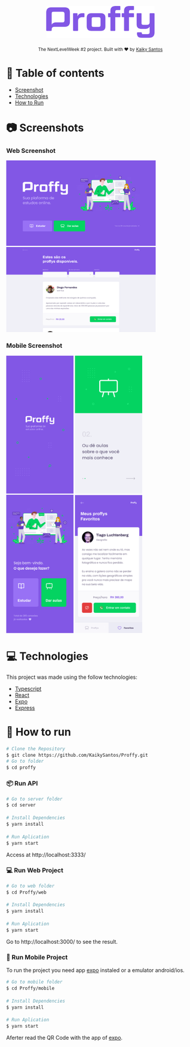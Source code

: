 <p align="center">
   <img src="img-readme/logo.png" width="290"/>
</p>

<div align="center">
  <sub>The NextLevelWeek #2 project. Built with ❤︎ by
    <a href="https://github.com/KaikySantos">Kaiky Santos</a>
  </sub>
</div>

# :pushpin: Table of contents

* [Screenshot](#screenshot) 
* [Technologies](#technologies)
* [How to Run](#run)

<a id="screenshot"></a>

# :camera: Screenshots

### Web Screenshot
<div>
   <img src="./img-readme/web.png" width="400px">
   <img src="./img-readme/web-list.png" width="400px">
</div>

### Mobile Screenshot
<div>
   <img src="./img-readme/mobile-splash.png" width="180">
   <img src="./img-readme/mobile-onboarding.png" width="180">
   <img src="./img-readme/mobile-home.png" width="180">
   <img src="./img-readme/mobile-favoritos.png" width="180">
</div>   

<a id="technologies"></a>

# :computer: Technologies
This project was made using the follow technologies:

* [Typescript](https://www.typescriptlang.org/)      
* [React](https://reactjs.org/)      
* [Expo](https://expo.io/)       
* [Express](https://expressjs.com/)      

<a id="run"></a>

# :construction_worker: How to run
```bash
# Clone the Repository
$ git clone https://github.com/KaikySantos/Proffy.git
# Go to folder
$ cd proffy
```
### 📦 Run API

```bash
# Go to server folder
$ cd server

# Install Dependencies
$ yarn install

# Run Aplication
$ yarn start
```
Access at http://localhost:3333/

### 💻 Run Web Project

```bash
# Go to web folder
$ cd Proffy/web

# Install Dependencies
$ yarn install

# Run Aplication
$ yarn start
```
Go to http://localhost:3000/ to see the result.

### 📱 Run Mobile Project
To run the project you need app [expo](https://play.google.com/store/apps/details?id=host.exp.exponent) instaled or a emulator android/ios.
<br />

```bash
# Go to mobile folder
$ cd Proffy/mobile

# Install Dependencies
$ yarn install

# Run Aplication
$ yarn start
```
Aferter read the QR Code with the app of [expo](https://play.google.com/store/apps/details?id=host.exp.exponent).